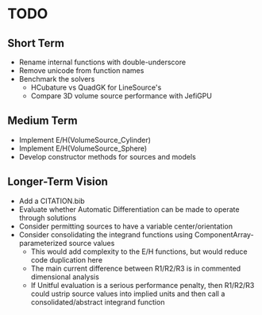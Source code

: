# TODO

## Short Term
- Rename internal functions with double-underscore
- Remove unicode from function names
- Benchmark the solvers
    - HCubature vs QuadGK for LineSource's
    - Compare 3D volume source performance with JefiGPU

## Medium Term
- Implement E/H(VolumeSource_Cylinder)
- Implement E/H(VolumeSource_Sphere)
- Develop constructor methods for sources and models

## Longer-Term Vision
- Add a CITATION.bib
- Evaluate whether Automatic Differentiation can be made to operate through solutions
- Consider permitting sources to have a variable center/orientation
- Consider consolidating the integrand functions using ComponentArray-parameterized source values
    - This would add complexity to the E/H functions, but would reduce code duplication here
    - The main current difference between R1/R2/R3 is in commented dimensional analysis
    - If Unitful evaluation is a serious performance penalty, then R1/R2/R3 could ustrip source
      values into implied units and then call a consolidated/abstract integrand function
